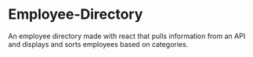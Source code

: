 # Employee-Directory
An employee directory made with react that pulls information from an API and displays and sorts employees based on categories.
